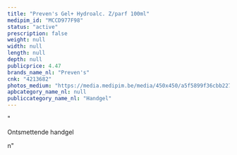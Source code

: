 ```yaml
---
title: "Preven's Gel+ Hydroalc. Z/parf 100ml"
medipim_id: "MCCD977F98"
status: "active"
prescription: false
weight: null
width: null
length: null
depth: null
publicprice: 4.47
brands_name_nl: "Preven's"
cnk: "4213682"
photos_medium: "https://media.medipim.be/media/450x450/a5f5899f36cbb2273c3d8a34556e54f4.jpg"
apbcategory_name_nl: null
publiccategory_name_nl: "Handgel"
---
```

"<p>Ontsmettende handgel</p>n"
